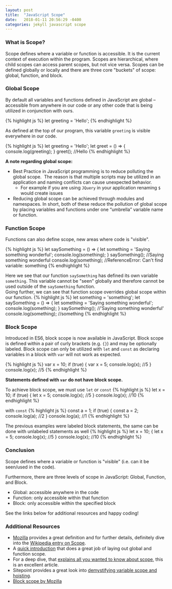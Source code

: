 ```yaml
---
layout: post
title:  "JavaScript Scope"
date:   2018-01-11 20:56:29 -0400
categories: jekyll javascript scope
---
```


### What is Scope?
Scope defines where a variable or function is accessible. It is the current context of execution within the program. Scopes are hierarchical, where child scopes can access parent scopes, but not vice versa. Scopes can be defined globally or locally and there are three core "buckets" of scope: global, function, and block.  

### Global Scope  
By default all variables and functions defined in JavaScript are global – accessible from anywhere in our code or any other code that is being utilized in conjunction with ours.

{% highlight js %}
let greeting = 'Hello';
{% endhighlight %}

As defined at the top of our program, this variable ```greeting``` is visible everywhere in our code.

{% highlight js %}
let greeting = 'Hello';
let greet = () => {
  console.log(greeting);
}
greet(); //Hello
{% endhighlight %}


**A note regarding global scope:**
- Best Practice in JavaScript programming is to reduce polluting the global scope.  The reason is that multiple scripts may be utilized in an application and naming conflicts can cause unexpected behavior.  
  - For example if you are using ```JQuery``` in your application renaming ```$``` would create issues
- Reducing global scope can be achieved through modules and namespaces. In short, both of these reduce the pollution of global scope by placing variables and functions under one “umbrella” variable name or function. 

### Function Scope
Functions can also define scope, new areas where code is "visible".

{% highlight js %}
let saySomething = () => {
  let something = 'Saying something wonderful';
  console.log(something);
}
saySomething();         //Saying something wonderful
console.log(something); //ReferenceError: Can't find variable: something
{% endhighlight %}

Here we see that our function ```saySomething``` has defined its own variable ```something```. This variable cannot be "seen" globally and therefore cannot be used outside of the ```saySomething``` function.  
Going further, we can see that function scope overrides global scope within our function.
{% highlight js %}
let something = 'something';
let saySomething = () => {
  let something = 'Saying something wonderful';
  console.log(something);
}
saySomething();         //'Saying something wonderful'
console.log(something); //something
{% endhighlight %}

### Block Scope
Introduced in ES6, block scope is now available in JavaScript. Block scope is defined within a pair of curly brackets (e.g. ```{}```) and may be optionally labeled. Block scope can only be utilized with ```let``` and ```const``` as declaring variables in a block with ```var``` will not work as expected.

{% highlight js %}
var x = 10;
if (true) {
  var x = 5;
  console.log(x); //5
}
console.log(x);   //5
{% endhighlight %}

**Statements defined with ```var``` do not have block scope.**

To achieve block scope, we must use ```let``` or ```const```
{% highlight js %}
let x = 10;
if (true) {
  let x = 5;
  console.log(x); //5
}
console.log(x);   //10
{% endhighlight %}

with ```const```
{% highlight js %}
const a = 1;
if (true) {
  const a = 2;
  console.log(a); //2
}
console.log(a);   //1
{% endhighlight %}

The previous examples were labeled block statements, the same can be done with unlabeled statements as well
{% highlight js %}
let x = 10;
{
  let x = 5;
  console.log(x); //5
}
console.log(x);   //10
{% endhighlight %}

### Conclusion
Scope defines where a variable or function is "visible" (i.e. can it be seen/used in the code).  

Furthermore, there are three levels of scope in JavaScript: Global, Function, and Block.
- Global: accessible anywhere in the code
- Function: only accessible within that function
- Block: only accessible within the specified block

See the links below for additional resources and happy coding!

### Additional Resources
- [Mozilla](https://developer.mozilla.org/en-US/docs/Glossary/Scope) provides a great definition and for further details, definitely dive into the [Wikipedia entry on Scope](https://en.wikipedia.org/wiki/Scope_(computer_science)).
- A [quick introduction](https://robertnyman.com/2008/10/09/explaining-javascript-scope-and-closures/) that does a great job of laying out global and function scope.
-  For a deep dive, that [explains all you wanted to know about scope](https://toddmotto.com/everything-you-wanted-to-know-about-javascript-scope/), this is an excellent article. 
- Sitepoint provides a great look into [demystifying variable scope and hoisting](https://www.sitepoint.com/demystifying-javascript-variable-scope-hoisting/).
- [Block scope by Mozilla](https://developer.mozilla.org/en-US/docs/Web/JavaScript/Reference/Statements/block)
